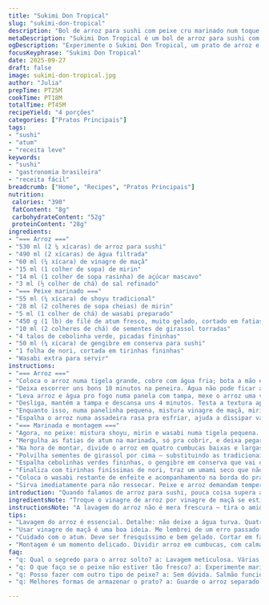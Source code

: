 ```yaml
---
title: "Sukimi Don Tropical"
slug: "sukimi-don-tropical"
description: "Bol de arroz para sushi com peixe cru marinado num toque levemente doce e picante; o arroz vem com vinagre de maçã em vez do clássico de arroz para um sabor mais suave e acessível; perfeição na textura do peixe e do arroz é crucial; toque de gengibre, nori e wasabi pra cortar a gordura do peixe; sementes de girassol substituem o gergelim para quem tem alergia, mantendo crocância; receita ideal para quem quer facilidade e leveza, com método infalível para arroz soltinho; peixe deve estar geladíssimo e fatiado na ponta da faca para não perder a textura; técnicas para guardar e servir fresco; receitas tradicionais reinventadas, sem lactose e sem ovo."
metaDescription: "Sukimi Don Tropical é um bol de arroz para sushi com atum marinado em um toque doce e picante, leve e fácil de fazer."
ogDescription: "Experimente o Sukimi Don Tropical, um prato de arroz e atum marinado que combina sabores japoneses e brasileiros de maneira deliciosa."
focusKeyphrase: "Sukimi Don Tropical"
date: 2025-09-27
draft: false
image: sukimi-don-tropical.jpg
author: "Julia"
prepTime: PT25M
cookTime: PT18M
totalTime: PT45M
recipeYield: "4 porções"
categories: ["Pratos Principais"]
tags:
- "sushi"
- "atum"
- "receita leve"
keywords:
- "sushi"
- "gastronomia brasileira"
- "receita fácil"
breadcrumb: ["Home", "Recipes", "Pratos Principais"]
nutrition: 
 calories: "390"
 fatContent: "8g"
 carbohydrateContent: "52g"
 proteinContent: "28g"
ingredients:
- "=== Arroz ==="
- "530 ml (2 ¼ xícaras) de arroz para sushi"
- "490 ml (2 xícaras) de água filtrada"
- "60 ml (¼ xícara) de vinagre de maçã"
- "15 ml (1 colher de sopa) de mirin"
- "14 ml (1 colher de sopa rasinha) de açúcar mascavo"
- "3 ml (½ colher de chá) de sal refinado"
- "=== Peixe marinado ==="
- "55 ml (¼ xícara) de shoyu tradicional"
- "28 ml (2 colheres de sopa cheias) de mirin"
- "5 ml (1 colher de chá) de wasabi preparado"
- "450 g (1 lb) de filé de atum fresco, muito gelado, cortado em fatias bem finas"
- "10 ml (2 colheres de chá) de sementes de girassol torradas"
- "4 talos de cebolinha verde, picadas fininhas"
- "50 ml (¼ xícara) de gengibre em conserva para sushi"
- "1 folha de nori, cortada em tirinhas fininhas"
- "Wasabi extra para servir"
instructions:
- "=== Arroz ==="
- "Coloca o arroz numa tigela grande, cobre com água fria; bota a mão e mexe de leve. Troca a água umas 4-5 vezes até ficar transparente, sem pressa, arroz lavado é meio caminho andado pro grão solto e macio."
- "Deixa escorrer uns bons 10 minutos na peneira. Água não pode ficar acumulada, isso mata a textura."
- "Leva arroz e água pro fogo numa panela com tampa, mexe o arroz uma vez pra distribuir; fogo médio até formar bolhinhas, aí abaixa pro mínimo e tampa. Fica uns 13 minutos assim, sem abrir."
- "Desliga, mantém a tampa e descansa uns 4 minutos. Testa a textura apertando com o dedo, não pode estar empapado nem duro. Se grudou no fundo, ferrou, tem que tentar soltar com espátula de silicone."
- "Enquanto isso, numa panelinha pequena, mistura vinagre de maçã, mirin, açúcar mascavo e sal. Esquenta sem deixar ferver, só até o açúcar dissolver e o cheiro ficar doce/suave. Vira no arroz aos poucos e mistura com espátula de silicone fazendo movimentos de corte, não amassa! Isso ajuda o arroz a ficar brilhoso e soltinho."
- "Espalha o arroz numa assadeira rasa pra esfriar, ajuda a dissipar vapor e evita que continue cozinhando demais. Cubra com pano úmido pra não ressecar."
- "=== Marinada e montagem ==="
- "Agora, no peixe: mistura shoyu, mirin e wasabi numa tigela pequena. Tem que estar homogêneo, da cor do shoyu, com pontinhos de wasabi bem distribuídos, não exagerem, o frescor do peixe pede equilíbrio."
- "Mergulha as fatias de atum na marinada, só pra cobrir, e deixa pegar gosto por uns 18 minutos na geladeira, mas nada de mais; peixe perde textura se marinar demais."
- "Na hora de montar, divide o arroz em quatro cumbucas baixas e largas. Com muito cuidado, cobre o arroz com o peixe em fatias levemente sobrepostas, formando um tapete vermelho."
- "Polvilha sementes de girassol por cima – substituindo as tradicionais de gergelim, mantém a crocância e é escolha boa pra brasucas que evitam alergias."
- "Espalha cebolinhas verdes fininhas, o gengibre em conserva que vai quebrar a gordura do peixe com acidez doce; não economize, traz frescor e cor."
- "Finaliza com tirinhas finíssimas de nori, traz um umami seco que não pode faltar."
- "Coloca o wasabi restante de enfeite e acompanhamento na borda do prato. Quanquer um pode regular – cuidado, que puxa fogo!"
- "Sirva imediatamente para não ressecar. Peixe e arroz demandam temperaturas opostas; peixe frio, arroz arroz ambiente. Variações: trocar mirin por sake se quiser algo mais seco; caso não tenha, 10 ml de suco de limão e 5 ml de mel: ajuda na maciez e brilho no peixe."
introduction: "Quando falamos de arroz para sushi, pouca coisa supera a precisão da lavagem e do cozimento certo. Já queimei arroz demais, tentei juntar tudo com colher normal e acabei com mingau. Aqui é no método do corte, movimentos suaves, o toque do vinagre de maçã que tirei do armário pra essa versão, mais leve que o tradicional de arroz. O segredo pra peixe? Geladíssimo, cortado na hora, fatiado bem fino, quase translúcido. A marinada é rápida, porque peixe não é churrasco, não fica bonito se muito tempo. Usei sementes de girassol no lugar do gergelim, pra não perder crocância e evitar alergias – aprendi na raça que todo mundo tem pelo menos um problema alimentar hoje. Enfim, esse bol une tradição com toque brasileiríssimo. Serve 4, com entrada pronta em pouco menos de uma hora."
ingredientsNote: "Troque o vinagre de arroz por vinagre de maçã se estiver sem o outro; traz um sabor mais suave e menos ácido, perfeito para quem não curte sabores fortes. Use açúcar mascavo em vez do branco para enriquecer o caramelo da marinada com notas mais profundas. A substituição do gergelim por sementes de girassol é uma alternativa simples que mantém a crocância e agrada quem tem restrições alérgicas. O atum pode entrar no lugar do salmão; o importante é que esteja super fresco e frio para cortar. Se usar mirin muito doce, reduza o açúcar da marinada para evitar excesso; o equilíbrio entre doce, salgado e picante faz ou desmancha o prato. No lugar da cebolinha, erva cebolinha comum funciona, mas com menos perfume."
instructionsNote: "A lavagem do arroz não é mera frescura – tira o amido que deixa a textura grudenta. Atenção pra nem deixar molhar demais nem cozinhar pouco. A panela ideal tem fundo grosso, distribui calor por igual. Abrir a tampa antes de terminar o cozimento? Nunca! Você perde vapor, arroz seca e fica duro. O descanso é o momento mágico – arroz finaliza, absorvendo umidade. Quando juntar o vinagre, mexa com cortes, não misture como se fosse calda – assim o arroz fica soltinho e brilhante. Para o peixe, marinada rápida só um toque, porque o ácido da soja e o picante do wasabi seguram o sabor. Guardar o peixe marinado na geladeira é melhor, evita que estrague rápido. Na montagem, o segredo está na calma e no cuidado em sobrepor sem amassar, dá um efeito visual e textura incrível. Wasabi à parte pra cada um se servir, ninguém massacra o prato inteiro por conta dos curiosos ou destemidos."
tips:
- "Lavagem do arroz é essencial. Detalhe: não deixe a água turva. Quatro a cinco trocas até ficar transparente. Tem que ter paciência. Escorre bem, uns 10 minutos na peneira. A textura depende disso, se não, o arroz empaca."
- "Usar vinagre de maçã é uma boa ideia. Me lembrei de um erro passado. Usei de arroz e ficou muito ácido. Essa troca é leve, perfeita. O caldo do vinagre esquenta, não ferve – açúcar precisa se dissolver. Mexer é crucial."
- "Cuidado com o atum. Deve ser fresquíssimo e bem gelado. Cortar em fatias finas, quase transparentes. Na hora de marinar, não deixe por muito tempo. Peixe perde textura. Se não tiver shoyu, molho de soja é opção."
- "Montagem é um momento delicado. Dividir arroz em cumbucas, com calma. Cobrir com o peixe em camadas finas. O efeito visual é tudo. Polvilhar com as sementes de girassol e não esquecer das tirinhas de nori. Super importante."
faq:
- "q: Qual o segredo para o arroz solto? a: Lavagem meticulosa. Várias trocas de água. Deixar escorrer. Temperar com cuidado. Não esqueça do descanso."
- "q: O que faço se o peixe não estiver tão fresco? a: Experimente mariná-lo menos tempo. Use menos shoyu e mais wasabi. Alternativa é congelar antes de cortar."
- "q: Posso fazer com outro tipo de peixe? a: Sem dúvida. Salmão funciona bem. Mas sempre escolha peixe muito fresco. A textura é fundamental para o prato."
- "q: Melhores formas de armazenar o prato? a: Guarde o arroz separado do peixe. O ideal é que o peixe seja consumido logo. Se sobrar, mantenha coberto na geladeira, mas não por mais de um dia."

---
```

